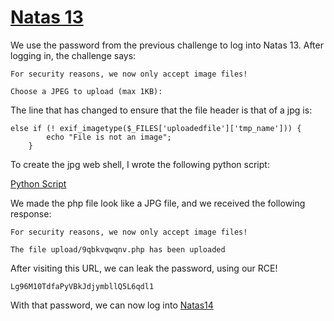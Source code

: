 # [Natas 13](http://overthewire.org/wargames/natas/natas13.html "Natas 13 Web Challenge Page")


We use the password from the previous challenge to log into Natas 13. After logging in, the challenge says:

```
For security reasons, we now only accept image files!

Choose a JPEG to upload (max 1KB):
```

The line that has changed to ensure that the file header is that of a jpg is:

```
else if (! exif_imagetype($_FILES['uploadedfile']['tmp_name'])) {
        echo "File is not an image";
    }
```

To create the jpg web shell, I wrote the following python script:

[Python Script](https://github.com/ProDigySML/Security-Writeups/tree/master/Natas%20Writeups/Natas13/makeImageShell.py)

We made the php file look like a JPG file, and we received the following response:

```
For security reasons, we now only accept image files!

The file upload/9qbkvqwqnv.php has been uploaded
```

After visiting this URL, we can leak the password, using our RCE!

`Lg96M10TdfaPyVBkJdjymbllQ5L6qdl1`

With that password, we can now log into [Natas14](https://github.com/ProDigySML/Security-Writeups/blob/master/Natas%20Writeups/Natas14 "Natas 14")
